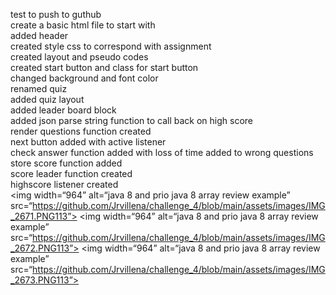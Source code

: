 test to push to guthub<Br>
create a basic html file to start with<br>
added header<br>
created style css to correspond with assignment<br>
created layout and pseudo codes<br>
created start button and class for start button<br>
changed background and font color<br>
renamed quiz<br>
added quiz layout<br>
added leader board block<br>
added json parse string function to call back on high score<br>
render questions function created<br>
next button added with active listener<br>
check answer function added with loss of time added to wrong questions<br>
store score function added<br>
score leader function created<br>
highscore listener created<br>
<img width=“964” alt=“java 8 and prio java 8  array review example” src=“https://github.com/Jrvillena/challenge_4/blob/main/assets/images/IMG_2671.PNG113”>
<img width=“964” alt=“java 8 and prio java 8  array review example” src=“https://github.com/Jrvillena/challenge_4/blob/main/assets/images/IMG_2672.PNG113”>
<img width=“964” alt=“java 8 and prio java 8  array review example” src=“https://github.com/Jrvillena/challenge_4/blob/main/assets/images/IMG_2673.PNG113”>